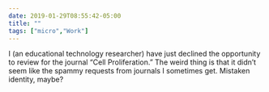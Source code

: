 ```yaml
---
date: 2019-01-29T08:55:42-05:00
title: ""
tags: ["micro","Work"]
---
```

I (an educational technology researcher) have just declined the opportunity to review for the journal “Cell Proliferation.” The weird thing is that it didn’t seem like the spammy requests from journals I sometimes get. Mistaken identity, maybe?
